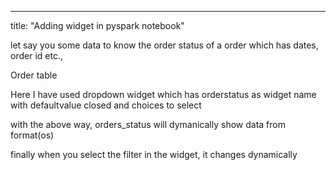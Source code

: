 ---
title: "Adding widget in pyspark notebook"


let say you some data to know the order status of a order which has dates, order id etc.,


Order table

Here I have used dropdown widget which has orderstatus as widget name with defaultvalue closed and choices to select

with the above way, orders_status will dymanically show data from format(os)

finally when you select the filter in the widget, it changes dynamically




